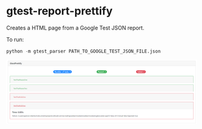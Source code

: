 # gtest-report-prettify
Creates a HTML page from a Google Test JSON report.

To run:
```python
python -m gtest_parser PATH_TO_GOOGLE_TEST_JSON_FILE.json
```
![Example HTML Output](html_output_example.PNG)
